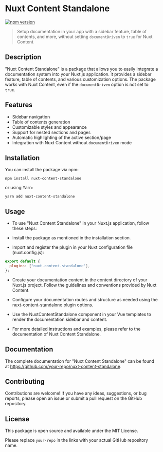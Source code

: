 # Nuxt Content Standalone

[![npm version](https://badge.fury.io/js/nuxt-content-standalone.svg)](https://badge.fury.io/js/nuxt-content-standalone)

> Setup documentation in your app with a sidebar feature, table of contents, and more, without setting `documentDriven` to `true` for Nuxt Content.

## Description

"Nuxt Content Standalone" is a package that allows you to easily integrate a documentation system into your Nuxt.js application. It provides a sidebar feature, table of contents, and various customization options. The package works with Nuxt Content, even if the `documentDriven` option is not set to `true`.

## Features

- Sidebar navigation
- Table of contents generation
- Customizable styles and appearance
- Support for nested sections and pages
- Automatic highlighting of the active section/page
- Integration with Nuxt Content without `documentDriven` mode

## Installation

You can install the package via npm:

```shell
npm install nuxt-content-standalone
```

or using Yarn:

```shell
yarn add nuxt-content-standalone
```

## Usage

- To use "Nuxt Content Standalone" in your Nuxt.js application, follow these steps:

- Install the package as mentioned in the installation section.

- Import and register the plugin in your Nuxt configuration file (nuxt.config.js):

```js
export default {
  plugins: ["nuxt-content-standalone"],
};
```

- Create your documentation content in the content directory of your Nuxt.js project. Follow the guidelines and conventions provided by Nuxt Content.

- Configure your documentation routes and structure as needed using the nuxt-content-standalone plugin options.

- Use the NuxtContentStandalone component in your Vue templates to render the documentation sidebar and content.

- For more detailed instructions and examples, please refer to the documentation of Nuxt Content Standalone.

## Documentation

The complete documentation for "Nuxt Content Standalone" can be found at https://github.com/your-repo/nuxt-content-standalone.

## Contributing

Contributions are welcome! If you have any ideas, suggestions, or bug reports, please open an issue or submit a pull request on the GitHub repository.

## License

This package is open source and available under the MIT License.

Please replace `your-repo` in the links with your actual GitHub repository name.
